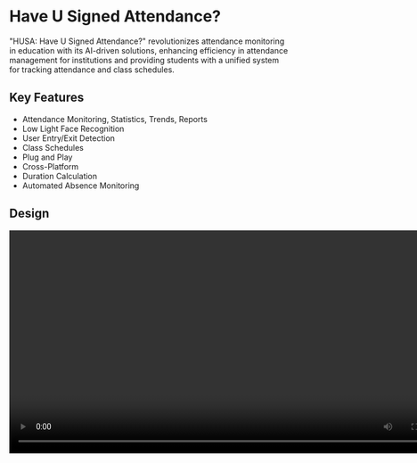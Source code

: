 # Have U Signed Attendance?
"HUSA: Have U Signed Attendance?" revolutionizes attendance monitoring in education with its AI-driven solutions, enhancing efficiency in attendance management for institutions and providing students with a unified system for tracking attendance and class schedules.

## Key Features
- Attendance Monitoring, Statistics, Trends, Reports
- Low Light Face Recognition
- User Entry/Exit Detection
- Class Schedules
- Plug and Play
- Cross-Platform
- Duration Calculation
- Automated Absence Monitoring

## Design
<!-- ![Video](img/collapse%20video%20reverse.mp4) -->
<video src='https://youtu.be/ztkiXklRXBk' width=800/>

<p float="left">
  <img src="img/HUSA flyers_1.jpg" width="400" />
  <img src="img/HUSA flyers back.jpg" width="400" /> 
</p>

## Demo


## Project Proposal
[Project Proposal]("proposal/HUSA%20Proposal.pdf")